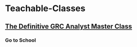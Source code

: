 # Teachable-Classes
## [The Definitive GRC Analyst Master Class](https://www.simplycyber.io/)
### Go to School
